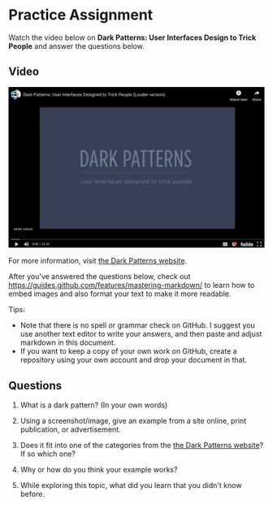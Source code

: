 # Practice Assignment

Watch the video below on **Dark Patterns: User Interfaces Design to Trick People** and answer the questions below.

## Video

[![Dark Patterns](images/darkpatterns.png)](https://www.youtube.com/embed/zaubGV2OG5U?ecver=1 "Click to Watch!")

For more information, visit [the Dark Patterns website](https://darkpatterns.org).

After you've answered the questions below, check out https://guides.github.com/features/mastering-markdown/ to learn how to embed images and also format your text to make it more readable.

Tips:
- Note that there is no spell or grammar check on GitHub. I suggest you use another text editor to write your answers, and then paste and adjust markdown in this document.
- If you want to keep a copy of your own work on GitHub, create a repository using your own account and drop your document in that.

## Questions

1. What is a dark pattern? (In your own words)

2. Using a screenshot/image, give an example from a site online, print publication, or advertisement.

3. Does it fit into one of the categories from the [the Dark Patterns website](https://darkpatterns.org)? If so which one?

4. Why or how do you think your example works?

5. While exploring this topic, what did you learn that you didn't know before.
